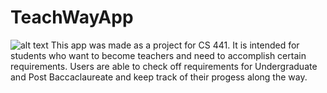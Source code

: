 # TeachWayApp
![alt text](TeachWayApp/TeachWay/TeachWay/TeachWay.Android/Resources/drawable/TeachWay_logo.png)
This app was made as a project for CS 441. It is intended for students who want to become teachers and need to accomplish certain requirements. 
Users are able to check off requirements for Undergraduate and Post Baccaclaureate and keep track of their progess along the way.
